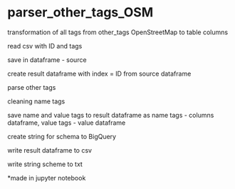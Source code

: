 # parser_other_tags_OSM
transformation of all tags from other_tags OpenStreetMap to table columns


read csv with ID and tags 

save in dataframe - source

create result dataframe with index = ID from source dataframe

parse other tags 

cleaning name tags 

save name and value tags to result dataframe as name tags - columns dataframe, value tags - value dataframe

create string for schema to BigQuery

write result dataframe to csv

write string scheme to txt

*made in jupyter notebook
